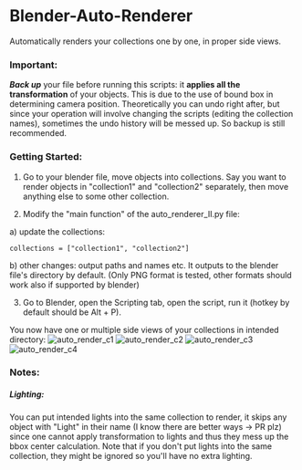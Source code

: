 # Blender-Auto-Renderer
Automatically renders your collections one by one, in proper side views. 

### Important: 
***Back up*** your file before running this scripts: it **applies all the transformation** of your objects. 
This is due to the use of bound box in determining camera position. Theoretically you can undo right after, but since your operation will involve changing the scripts (editing the collection names), sometimes the undo history will be messed up. So backup is still recommended. 

### Getting Started: 
1. Go to your blender file, move objects into collections. Say you want to render objects in "collection1" and "collection2" separately, then move anything else to some other collection. 

2. Modify the "main function" of the auto_renderer_II.py file: 

  a) update the collections: 
  
    collections = ["collection1", "collection2"]
    
  b) other changes: output paths and names etc. It outputs to the blender file's directory by default. (Only PNG format is tested, other formats should work also if supported by blender)
    
3. Go to Blender, open the Scripting tab, open the script, run it (hotkey by default should be Alt + P). 

You now have one or multiple side views of your collections in intended directory: 
  ![auto_render_c1](https://user-images.githubusercontent.com/54278583/211163132-35e0dee4-e5dd-43bd-b435-c682acf7655a.png)
![auto_render_c2](https://user-images.githubusercontent.com/54278583/211163135-c9374e4c-e7c3-4fa7-afca-feba03bc6128.png)
![auto_render_c3](https://user-images.githubusercontent.com/54278583/211163137-c028f4f9-1058-410f-96b8-8567002a3456.png)
![auto_render_c4](https://user-images.githubusercontent.com/54278583/211163139-e1498d32-09d8-4cd0-87a0-f0419e2afb2b.png)

### Notes: 

##### Lighting: 
You can put intended lights into the same collection to render, it skips any object with "Light" in their name (I know there are better ways -> PR plz) since one cannot apply transformation to lights and thus they mess up the bbox center calculation. Note that if you don't put lights into the same collection, they might be ignored so you'll have no extra lighting. 
